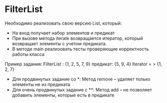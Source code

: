 # FilterList
Необходимо реализовать свою версию List, который: 
* На вход получает набор элементов и предикат
* При вызове метода iterate возвращается итератор, который возвращает элементы с учетом предиката.
* В методе main реализовать тесты проверяющие корректность работы класса

Пример задания: 
FilterList : {1, 2, 5, 7, 9} 
предикат: {5, 9, 4} 
Iterator = > {1, 2, 7} 

- Для продвинутых задание со *: 
Метод remove – удаляет только элементы не из предиката
- Для очень продвинутых задание с **: 
Метод add – не позволяет добавить элементы, которые есть в предикате
